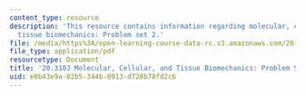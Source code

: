 ```yaml
---
content_type: resource
description: 'This resource contains information regarding molecular, cellular, and
  tissue biomechanics: Problem set 2.'
file: /media/https%3A/open-learning-course-data-rc.s3.amazonaws.com/20-310j-molecular-cellular-and-tissue-biomechanics-spring-2015/e0b43e9a82b5344b8913d728b78fd2c6_MIT20_310JS15_PS2.pdf
file_type: application/pdf
resourcetype: Document
title: '20.310J Molecular, Cellular, and Tissue Biomechanics: Problem Set 2'
uid: e0b43e9a-82b5-344b-8913-d728b78fd2c6
---
```

